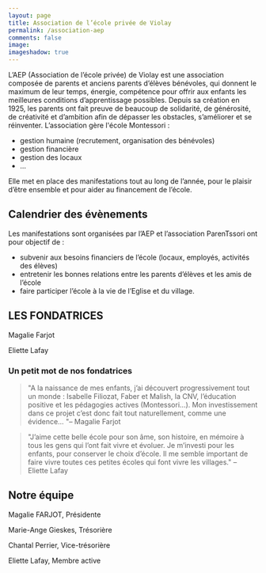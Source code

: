 ```yaml
---
layout: page
title: Association de l’école privée de Violay
permalink: /association-aep
comments: false
image: 
imageshadow: true
---
```


L’AEP (Association de l’école privée) de Violay est une association composée de parents et anciens parents d’élèves bénévoles, qui donnent le maximum de leur temps, énergie, compétence pour offrir aux enfants les meilleures conditions d’apprentissage possibles. Depuis sa création en 1925, les parents ont fait preuve de beaucoup de solidarité, de générosité, de créativité et d’ambition afin de dépasser les obstacles, s’améliorer et se réinventer. 
L’association gère l'école Montessori :
- gestion humaine (recrutement, organisation des bénévoles)
- gestion financière
- gestion des locaux 
- ...

Elle met en place des manifestations tout au long de l’année, pour le plaisir d’être ensemble et pour aider au financement de l’école.

## Calendrier des évènements

Les manifestations sont organisées par l’AEP et l’association ParenTssori ont pour objectif de :
- subvenir aux besoins financiers de l’école (locaux, employés, activités des élèves)
-  entretenir les bonnes relations entre les parents d’élèves et les amis de l’école
-  faire participer l’école à la vie de l’Eglise et du village.

## LES FONDATRICES

Magalie Farjot


Eliette Lafay


### Un petit mot de nos fondatrices

> "A la naissance de mes enfants, j’ai découvert progressivement tout un monde : Isabelle Filiozat, Faber et Malish, la CNV, l’éducation positive et les pédagogies actives (Montessori…). Mon investissement dans ce projet c’est donc fait tout naturellement, comme une évidence… "– Magalie Farjot

> "J’aime cette belle école pour son âme, son histoire, en mémoire à tous les gens qui l’ont fait vivre et évoluer. Je m’investi pour les enfants, pour conserver le choix d’école. Il me semble important de faire vivre toutes ces petites écoles qui font vivre les villages." – Eliette Lafay

## Notre équipe



Magalie FARJOT, Présidente 


Marie-Ange Gieskes, Trésorière


Chantal Perrier, Vice-trésorière


Eliette Lafay, Membre active


